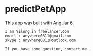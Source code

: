 # predictPetApp
This app was built with Angular 6.

```
I am Yilong in freelancer.com
email : anywhere0811@gmail.com
skype : anywhere0811@outlook.com

If you have some question, contact me.
